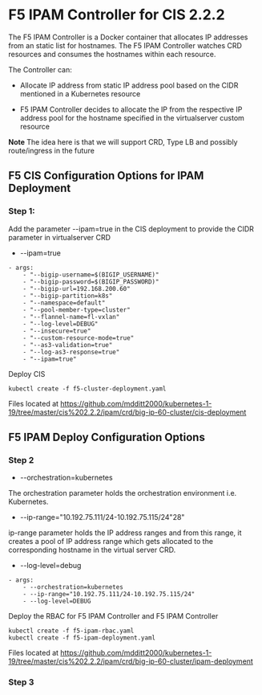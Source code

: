 # F5 IPAM Controller for CIS 2.2.2

The F5 IPAM Controller is a Docker container that allocates IP addresses from an static list for hostnames. The F5 IPAM Controller watches CRD resources and consumes the hostnames within each resource.

The Controller can:

* Allocate IP address from static IP address pool based on the CIDR mentioned in a Kubernetes resource

* F5 IPAM Controller decides to allocate the IP from the respective IP address pool for the hostname specified in the virtualserver custom resource

**Note** The idea here is that we will support CRD, Type LB and possibly  route/ingress in the future

## F5 CIS Configuration Options for IPAM Deployment

### Step 1:

Add the parameter --ipam=true in the CIS deployment to provide the CIDR parameter in virtualserver CRD

* --ipam=true

```
- args: 
    - "--bigip-username=$(BIGIP_USERNAME)"
    - "--bigip-password=$(BIGIP_PASSWORD)"
    - "--bigip-url=192.168.200.60"
    - "--bigip-partition=k8s"
    - "--namespace=default"
    - "--pool-member-type=cluster"
    - "--flannel-name=fl-vxlan"
    - "--log-level=DEBUG"
    - "--insecure=true"
    - "--custom-resource-mode=true"
    - "--as3-validation=true"
    - "--log-as3-response=true"
    - "--ipam=true"
```

Deploy CIS

```
kubectl create -f f5-cluster-deployment.yaml
```

Files located at https://github.com/mdditt2000/kubernetes-1-19/tree/master/cis%202.2.2/ipam/crd/big-ip-60-cluster/cis-deployment

## F5 IPAM Deploy Configuration Options

### Step 2

* --orchestration=kubernetes

The orchestration parameter holds the orchestration environment i.e. Kubernetes.

* --ip-range="10.192.75.111/24-10.192.75.115/24"28"

ip-range parameter holds the IP address ranges and from this range, it creates a pool of IP address range which gets allocated to the corresponding hostname in the virtual server CRD.

* --log-level=debug

```
- args:
    - --orchestration=kubernetes
    - --ip-range="10.192.75.111/24-10.192.75.115/24"
    - --log-level=DEBUG
```

Deploy the RBAC for F5 IPAM Controller and F5 IPAM Controller

```
kubectl create -f f5-ipam-rbac.yaml
kubectl create -f f5-ipam-deployment.yaml
```

Files located at https://github.com/mdditt2000/kubernetes-1-19/tree/master/cis%202.2.2/ipam/crd/big-ip-60-cluster/ipam-deployment

### Step 3

